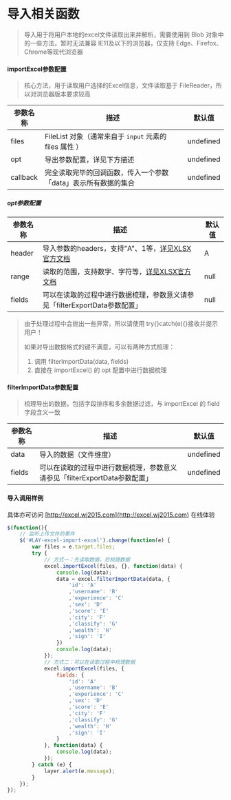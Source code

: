 # 导入相关函数

> 导入用于将用户本地的excel文件读取出来并解析，需要使用到 Blob 对象中的一些方法，暂时无法兼容 IE11及以下的浏览器，仅支持 Edge、Firefox、Chrome等现代浏览器

#### importExcel参数配置

> 核心方法，用于读取用户选择的Excel信息，文件读取基于 FileReader，所以对浏览器版本要求较高

| 参数名称 | 描述                                                         | 默认值    |
| -------- | ------------------------------------------------------------ | --------- |
| files    | FileList 对象（通常来自于 `input` 元素的 files 属性 ）| undefined |
| opt      | 导出参数配置，详见下方描述                                   | undefined |
| callback | 完全读取完毕的回调函数，传入一个参数「data」表示所有数据的集合 | undefined |

##### opt参数配置

| 参数名称 | 描述                                                         | 默认值 |
| -------- | ------------------------------------------------------------ | ------ |
| header   | 导入参数的headers，支持"A"、1等，[详见XLSX官方文档](https://github.com/SheetJS/js-xlsx#json) | A      |
| range    | 读取的范围，支持数字、字符等，[详见XLSX官方文档](https://github.com/SheetJS/js-xlsx#json) | null   |
| fields   | 可以在读取的过程中进行数据梳理，参数意义请参见「filterExportData参数配置」 | null   |

> 由于处理过程中会抛出一些异常，所以请使用 try{}catch(e){}接收并提示用户！
>
> 如果对导出数据格式的键不满意，可以有两种方式梳理：
>
> 1. 调用 filterImportData(data, fields)
> 2. 直接在 importExcel() 的 opt 配置中进行数据梳理

#### filterImportData参数配置

> 梳理导出的数据，包括字段排序和多余数据过滤，与 importExcel 的 field 字段含义一致

| 参数名称 | 描述                                                         | 默认值    |
| -------- | ------------------------------------------------------------ | --------- |
| data     | 导入的数据（文件维度）                                       | undefined |
| fields   | 可以在读取的过程中进行数据梳理，参数意义请参见「filterExportData参数配置」 | undefined |

#### 导入调用样例

具体亦可访问 [http://excel.wj2015.com](http://excel.wj2015.com) 在线体验

```javascript
$(function(){
    // 监听上传文件的事件
    $('#LAY-excel-import-excel').change(function(e) {
        var files = e.target.files;
        try {
            // 方式一：先读取数据，后梳理数据
            excel.importExcel(files, {}, function(data) {
                console.log(data);
                data = excel.filterImportData(data, {
                    'id': 'A'
                    ,'username': 'B'
                    ,'experience': 'C'
                    ,'sex': 'D'
                    ,'score': 'E'
                    ,'city': 'F'
                    ,'classify': 'G'
                    ,'wealth': 'H'
                    ,'sign': 'I'
                })
                console.log(data);
            });
            // 方式二：可以在读取过程中梳理数据
            excel.importExcel(files, {
                fields: {
                    'id': 'A'
                    ,'username': 'B'
                    ,'experience': 'C'
                    ,'sex': 'D'
                    ,'score': 'E'
                    ,'city': 'F'
                    ,'classify': 'G'
                    ,'wealth': 'H'
                    ,'sign': 'I'
                }
            }, function(data) {
                console.log(data);
            });
        } catch (e) {
            layer.alert(e.message);
        }
    });
});
```

#### 